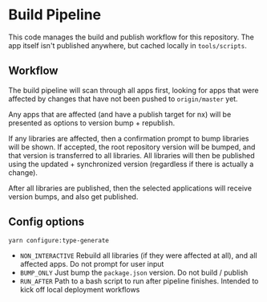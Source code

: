 # Build Pipeline

This code manages the build and publish workflow for this repository.
The app itself isn't published anywhere, but cached locally in `tools/scripts`.

## Workflow

The build pipeline will scan through all apps first, looking for apps that were
affected by changes that have not been pushed to `origin/master` yet.

Any apps that are affected (and have a publish target for nx) will be presented as options to
version bump + republish.

If any libraries are affected, then a confirmation prompt to bump libraries will be shown.
If accepted, the root repository version will be bumped, and that version is transferred to all libraries.
All libraries will then be published using the updated + synchronized version (regardless if there is actually a change).

After all libraries are published, then the selected applications will receive version bumps, and also get published.

## Config options

```bash
yarn configure:type-generate
```

- `NON_INTERACTIVE` Rebuild all libraries (if they were affected at all), and all affected apps. Do not prompt for user input
- `BUMP_ONLY` Just bump the `package.json` version. Do not build / publish
- `RUN_AFTER` Path to a bash script to run after pipeline finishes. Intended to kick off local deployment workflows
